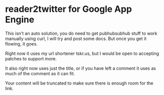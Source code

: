 reader2twitter for Google App Engine
====================================

This isn't an auto solution, you do need to get pubhubsubhub stuff to work manually using curl, I will try and post some docs. But once you get it flowing, it goes.

Right now it uses my url shortener tskr.us, but I would be open to accepting patches to support more. 

It also right now uses just the title, or if you have left a comment it uses as much of the comment as it can fit. 

Your content will be truncated to make sure there is enough room for the link.

